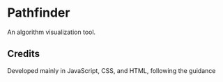 # Pathfinder
An algorithm visualization tool.

## Credits
Developed mainly in JavaScript, CSS, and HTML, following the guidance 